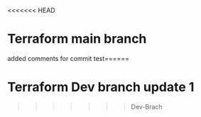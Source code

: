 <<<<<<< HEAD
# Terraform main branch 
added comments for commit test======
# Terraform Dev branch update 1
>>>>>>> Dev-Brach
